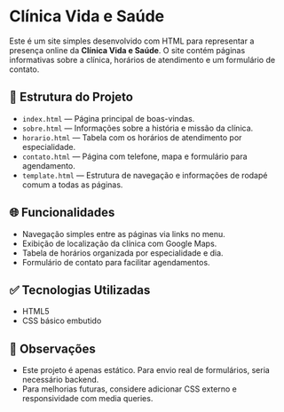 # Clínica Vida e Saúde

Este é um site simples desenvolvido com HTML para representar a presença online da **Clínica Vida e Saúde**. O site contém páginas informativas sobre a clínica, horários de atendimento e um formulário de contato.

## 📁 Estrutura do Projeto

- `index.html` — Página principal de boas-vindas.
- `sobre.html` — Informações sobre a história e missão da clínica.
- `horario.html` — Tabela com os horários de atendimento por especialidade.
- `contato.html` — Página com telefone, mapa e formulário para agendamento.
- `template.html` — Estrutura de navegação e informações de rodapé comum a todas as páginas.

## 🌐 Funcionalidades

- Navegação simples entre as páginas via links no menu.
- Exibição de localização da clínica com Google Maps.
- Tabela de horários organizada por especialidade e dia.
- Formulário de contato para facilitar agendamentos.

## ✅ Tecnologias Utilizadas

- HTML5
- CSS básico embutido

## 📌 Observações

- Este projeto é apenas estático. Para envio real de formulários, seria necessário backend.
- Para melhorias futuras, considere adicionar CSS externo e responsividade com media queries.